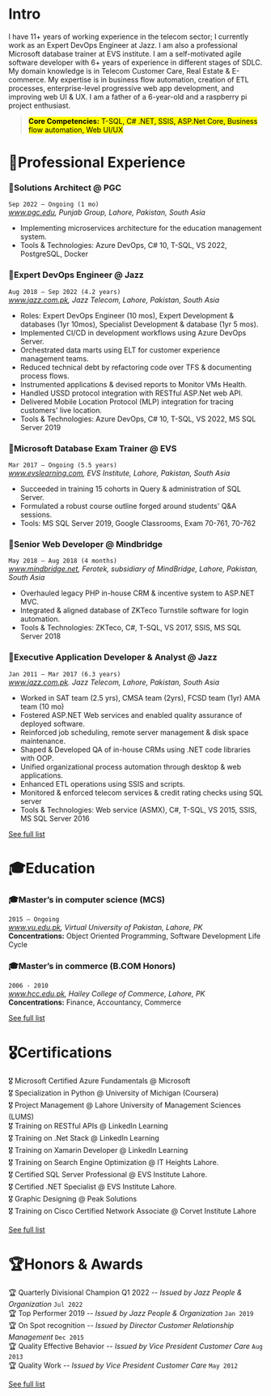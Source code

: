 
# Intro

I have 11+ years of working experience in the telecom sector; I currently work as an Expert DevOps Engineer at Jazz. I am also a professional Microsoft database trainer at EVS institute. I am a self-motivated agile software developer with 6+ years of experience in different stages of SDLC. My domain knowledge is in Telecom Customer Care, Real Estate & E-commerce. My expertise is in business flow automation, creation of ETL processes, enterprise-level progressive web app development, and improving web UI & UX. I am a father of a 6-year-old and a raspberry pi project enthusiast.

> <mark> __Core Competencies:__ T-SQL, C# .NET, SSIS, ASP.Net Core, Business flow automation, Web UI/UX</mark>

# 💼Professional Experience

### 💼Solutions Architect @ PGC

`Sep 2022 – Ongoing (1 mo)`  
_www.pgc.edu, Punjab Group, Lahore, Pakistan, South Asia_

- Implementing microservices architecture for the education management system.
- Tools & Technologies: Azure DevOps, C# 10, T-SQL, VS 2022, PostgreSQL, Docker

### 💼Expert DevOps Engineer @ Jazz

`Aug 2018 – Sep 2022 (4.2 years)`  
_www.jazz.com.pk, Jazz Telecom, Lahore, Pakistan, South Asia_

- Roles: Expert DevOps Engineer (10 mos), Expert Development & databases (1yr 10mos), Specialist Development & database (1yr 5 mos).
- Implemented CI/CD in development workflows using Azure DevOps Server.
- Orchestrated data marts using ELT for customer experience management teams.
- Reduced technical debt by refactoring code over TFS & documenting process flows.
- Instrumented applications & devised reports to Monitor VMs Health.
- Handled USSD protocol integration with RESTful ASP.Net web API.
- Delivered Mobile Location Protocol (MLP) integration for tracing customers' live location.
- Tools & Technologies: Azure DevOps, C# 10, T-SQL, VS 2022, MS SQL Server 2019

### 💼Microsoft Database Exam Trainer @ EVS

`Mar 2017 – Ongoing (5.5 years)`  
_www.evslearning.com, EVS Institute, Lahore, Pakistan, South Asia_

- Succeeded in training 15 cohorts in Query & administration of SQL Server.
- Formulated a robust course outline forged around students' Q&A sessions.
- Tools: MS SQL Server 2019, Google Classrooms, Exam 70-761, 70-762

### 💼Senior Web Developer @ Mindbridge

`May 2018 – Aug 2018 (4 months)`  
_www.mindbridge.net, Ferotek, subsidiary of MindBridge, Lahore, Pakistan, South Asia_

- Overhauled legacy PHP in-house CRM & incentive system to ASP.NET MVC.
- Integrated & aligned database of ZKTeco Turnstile software for login automation.
- Tools & Technologies: ZKTeco, C#, T-SQL, VS 2017, SSIS, MS SQL Server 2018

### 💼Executive Application Developer & Analyst @ Jazz

`Jan 2011 – Mar 2017 (6.3 years)`  
_www.jazz.com.pk. Jazz Telecom, Lahore, Pakistan, South Asia_

- Worked in SAT team (2.5 yrs), CMSA team (2yrs), FCSD team (1yr) AMA team (10 mo)
- Fostered ASP.NET Web services and enabled quality assurance of deployed software.
- Reinforced job scheduling, remote server management & disk space maintenance.
- Shaped & Developed QA of in-house CRMs using .NET code libraries with OOP.
- Unified organizational process automation through desktop & web applications.
- Enhanced ETL operations using SSIS and scripts.
- Monitored & enforced telecom services & credit rating checks using SQL server
- Tools & Technologies: Web service (ASMX), C#, T-SQL, VS 2015, SSIS, MS SQL Server 2016

[See full list](../experience)

# 🎓Education

### 🎓Master’s in computer science (MCS)

`2015 – Ongoing`  
_www.vu.edu.pk, Virtual University of Pakistan, Lahore, PK_  
__Concentrations:__ Object Oriented Programming, Software Development Life Cycle

### 🎓Master’s in commerce (B.COM Honors)

`2006 - 2010`  
_www.hcc.edu.pk, Hailey College of Commerce, Lahore, PK_  
__Concentrations:__ Finance, Accountancy, Commerce

[See full list](../education/)

# 🎖️Certifications

🎖️ Microsoft Certified Azure Fundamentals @ Microsoft  
🎖️ Specialization in Python @ University of Michigan (Coursera)  
🎖️ Project Management @ Lahore University of Management Sciences (LUMS)  
🎖️ Training on RESTful APIs @ LinkedIn Learning  
🎖️ Training on .Net Stack @ LinkedIn Learning  
🎖️ Training on Xamarin Developer @ LinkedIn Learning  
🎖️ Training on Search Engine Optimization @ IT Heights Lahore.  
🎖️ Certified SQL Server Professional @ EVS Institute Lahore.  
🎖️ Certified .NET Specialist @ EVS Institute Lahore.  
🎖️ Graphic Designing @ Peak Solutions  
🎖️ Training on Cisco Certified Network Associate @ Corvet Institute Lahore  

[See full list](../certifications)

# 🏆Honors & Awards

🏆 Quarterly Divisional Champion Q1 2022 -- _Issued by Jazz People & Organization_ `Jul 2022`  
🏆 Top Performer 2019 -- _Issued by Jazz People & Organization_ `Jan 2019`  
🏆 On Spot recognition -- _Issued by Director Customer Relationship Management_ `Dec 2015`  
🏆 Quality Effective Behavior -- _Issued by Vice President Customer Care_ `Aug 2013`  
🏆 Quality Work -- _Issued by Vice President Customer Care_ `May 2012`  

[See full list](../awards)
